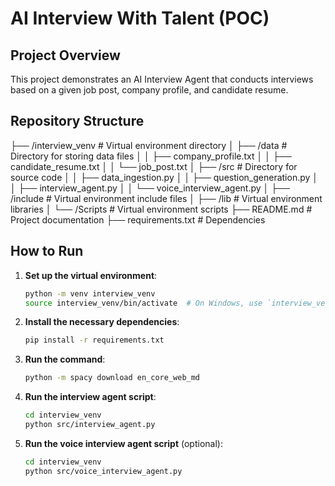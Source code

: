 # AI Interview With Talent (POC)

## Project Overview
This project demonstrates an AI Interview Agent that conducts interviews based on a given job post, company profile, and candidate resume.

## Repository Structure
├── /interview_venv # Virtual environment directory │ 
├── /data # Directory for storing data files │ │ ├── company_profile.txt │ │ ├── candidate_resume.txt │ │ └── job_post.txt │ 
├── /src # Directory for source code │ │ ├── data_ingestion.py │ │ ├── question_generation.py │ │ ├── interview_agent.py │ │ └── voice_interview_agent.py │ 
├── /include # Virtual environment include files │ 
├── /lib # Virtual environment libraries │ 
└── /Scripts # Virtual environment scripts 
├── README.md # Project documentation 
├── requirements.txt # Dependencies


## How to Run
1. **Set up the virtual environment**:
    ```bash
    python -m venv interview_venv
    source interview_venv/bin/activate  # On Windows, use `interview_venv\Scripts\activate`
    ```

2. **Install the necessary dependencies**:
    ```bash
    pip install -r requirements.txt
    ```

3. **Run the command**:
   ```bash
   python -m spacy download en_core_web_md
   ```

3. **Run the interview agent script**:
    ```bash
    cd interview_venv
    python src/interview_agent.py
    ```

4. **Run the voice interview agent script** (optional):
    ```bash
    cd interview_venv
    python src/voice_interview_agent.py
    ```

